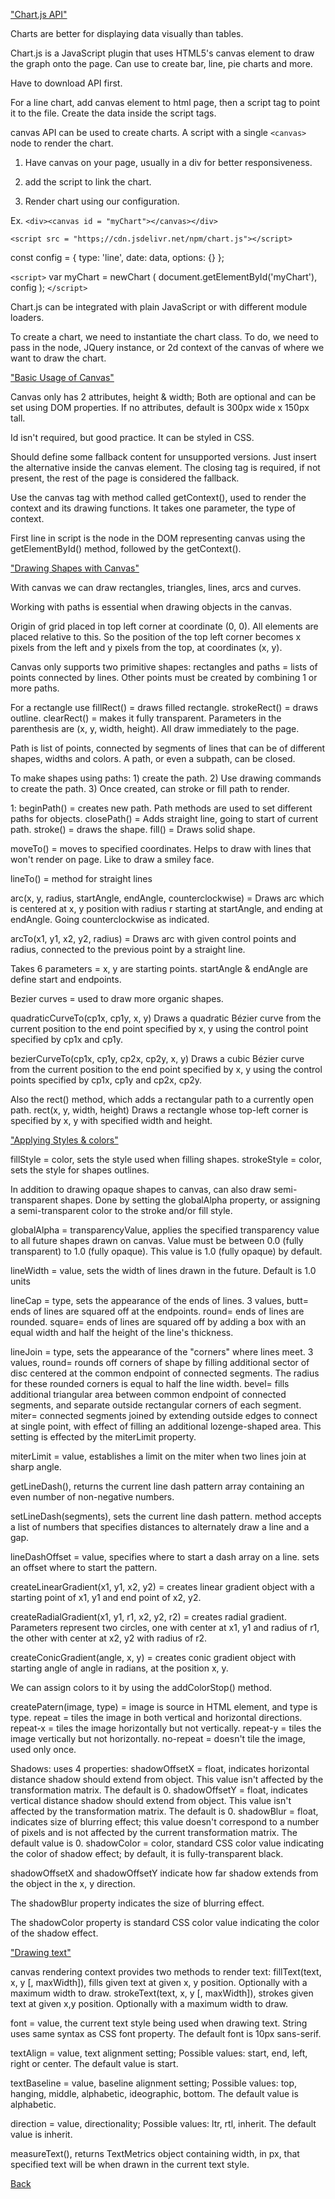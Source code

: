 <a href = "https://www.webdesignerdepot.com/2013/11/easily-create-stunning-animated-charts-with-chart-js/">"Chart.js API"</a>

Charts are better for displaying data visually than tables.

Chart.js is a JavaScript plugin that uses HTML5's canvas element to draw the graph onto the page. Can use to create bar, line, pie charts and more.

Have to download API first.

For a line chart, add canvas element to html page, then a script tag to point it to the file. Create the data inside the script tags.

canvas API can be used to create charts. A script with a single `<canvas>` node to render the chart.

1) Have canvas on your page, usually in a div for better responsiveness.

2) add the script to link the chart.

3) Render chart using our configuration.

Ex. `<div><canvas id = "myChart"></canvas></div>`

`<script src = "https;//cdn.jsdelivr.net/npm/chart.js"></script>`

const config = {
  type: 'line',
  date: data,
  options: {}
};

`<script>`
var myChart = newChart (
  document.getElementById('myChart'),
  config
);
`</script>`

Chart.js can be integrated with plain JavaScript or with different module loaders.

To create a chart, we need to instantiate the chart class. To do, we need to pass in the node, JQuery instance, or 2d context of the canvas of where we want to draw the chart.

<a href = "https://developer.mozilla.org/en-US/docs/Web/API/Canvas_API/Tutorial/Basic_usage">"Basic Usage of Canvas"</a>

Canvas only has 2 attributes, height & width; Both are optional and can be set using DOM properties. If no attributes, default is 300px wide x 150px tall.

Id isn't required, but good practice. It can be styled in CSS.

Should define some fallback content for unsupported versions. Just insert the alternative inside the canvas element. The closing tag is required, if not present, the rest of the page is considered the fallback.

Use the canvas tag with method called getContext(), used to render the context and its drawing functions. It takes one parameter, the type of context.

First line in script is the node in the DOM representing canvas using the getElementById() method, followed by the getContext().

<a href = "https://developer.mozilla.org/en-US/docs/Web/API/Canvas_API/Tutorial/Drawing_shapes">"Drawing Shapes with Canvas"</a>

With canvas we can draw rectangles, triangles, lines, arcs and curves.

Working with paths is essential when drawing objects in the canvas.

Origin of grid placed in top left corner at coordinate (0, 0). All elements are placed relative to this. So the position of the top left corner becomes x pixels from the left and y pixels from the top, at coordinates (x, y).

Canvas only supports two primitive shapes: rectangles and paths = lists of points connected by lines. Other points must be created by combining 1 or more paths.

For a rectangle use fillRect() = draws filled rectangle. strokeRect() = draws outline. clearRect() = makes it fully transparent. Parameters in the parenthesis are (x, y, width, height). All draw immediately to the page.

Path is list of points, connected by segments of lines that can be of different shapes, widths and colors. A path, or even a subpath, can be closed.

To make shapes using paths: 1) create the path. 2) Use drawing commands to create the path. 3) Once created, can stroke or fill path to render.

1: beginPath() = creates new path. Path methods are used to set different paths for objects. closePath() = Adds straight line, going to start of current path. stroke() = draws the shape. fill() = Draws solid shape.

moveTo() = moves to specified coordinates. Helps to draw with lines that won't render on page. Like to draw a smiley face.

lineTo() = method for straight lines

arc(x, y, radius, startAngle, endAngle, counterclockwise) = Draws arc which is centered at x, y position with radius r starting at startAngle, and ending at endAngle. Going counterclockwise as indicated.

arcTo(x1, y1, x2, y2, radius) = Draws arc with given control points and radius, connected to the previous point by a straight line.

Takes 6 parameters = x, y are starting points. startAngle & endAngle are define start and endpoints.

Bezier curves = used to draw more organic shapes.

quadraticCurveTo(cp1x, cp1y, x, y) Draws a quadratic Bézier curve from the current position to the end point specified by x, y using the control point specified by cp1x and cp1y.

bezierCurveTo(cp1x, cp1y, cp2x, cp2y, x, y) Draws a cubic Bézier curve from the current position to the end point specified by x, y using the control points specified by cp1x, cp1y and cp2x, cp2y.

Also the rect() method, which adds a rectangular path to a currently open path. rect(x, y, width, height) Draws a rectangle whose top-left corner is specified by x, y with specified width and height.

<a href = "https://developer.mozilla.org/en-US/docs/Web/API/Canvas_API/Tutorial/Applying_styles_and_colors">"Applying Styles & colors"</a>

fillStyle = color, sets the style used when filling shapes. strokeStyle = color, sets the style for shapes outlines.

In addition to drawing opaque shapes to canvas, can also draw semi-transparent shapes. Done by setting the globalAlpha property, or assigning a semi-transparent color to the stroke and/or fill style.

globalAlpha = transparencyValue, applies the specified transparency value to all future shapes drawn on canvas. Value must be between 0.0 (fully transparent) to 1.0 (fully opaque). This value is 1.0 (fully opaque) by default.

lineWidth = value, sets the width of lines drawn in the future. Default is 1.0 units

lineCap = type, sets the appearance of the ends of lines. 3 values, butt= ends of lines are squared off at the endpoints. round= ends of lines are rounded. square= ends of lines are squared off by adding a box with an equal width and half the height of the line's thickness.

lineJoin = type, sets the appearance of the "corners" where lines meet. 3 values, round= rounds off corners of shape by filling additional sector of disc centered at the common endpoint of connected segments. The radius for these rounded corners is equal to half the line width. bevel= fills additional triangular area between common endpoint of connected segments, and separate outside rectangular corners of each segment. miter= connected segments joined by extending outside edges to connect at single point, with effect of filling an additional lozenge-shaped area. This setting is effected by the miterLimit property.

miterLimit = value, establishes a limit on the miter when two lines join at sharp angle.

getLineDash(), returns the current line dash pattern array containing an even number of non-negative numbers.

setLineDash(segments), sets the current line dash pattern. method accepts a list of numbers that specifies distances to alternately draw a line and a gap.

lineDashOffset = value, specifies where to start a dash array on a line. sets an offset where to start the pattern.

createLinearGradient(x1, y1, x2, y2) = creates linear gradient object with a starting point of x1, y1 and end point of x2, y2.

createRadialGradient(x1, y1, r1, x2, y2, r2) = creates radial gradient. Parameters represent two circles, one with center at x1, y1 and radius of r1, the other with center at x2, y2 with radius of r2.

createConicGradient(angle, x, y) = creates conic gradient object with starting angle of angle in radians, at the position x, y.

We can assign colors to it by using the addColorStop() method.

createPatern(image, type) = image is source in HTML element, and type is type. repeat = tiles the image in both vertical and horizontal directions. repeat-x = tiles the image horizontally but not vertically. repeat-y = tiles the image vertically but not horizontally. no-repeat = doesn't tile the image, used only once.

Shadows: uses 4 properties: shadowOffsetX = float, indicates horizontal distance shadow should extend from object. This value isn't affected by the transformation matrix. The default is 0. shadowOffsetY = float, indicates vertical distance shadow should extend from object. This value isn't affected by the transformation matrix. The default is 0. shadowBlur = float, indicates size of blurring effect; this value doesn't correspond to a number of pixels and is not affected by the current transformation matrix. The default value is 0. shadowColor = color, standard CSS color value indicating the color of shadow effect; by default, it is fully-transparent black.

shadowOffsetX and shadowOffsetY indicate how far shadow extends from the object in the x, y direction.

The shadowBlur property indicates the size of blurring effect.

The shadowColor property is standard CSS color value indicating the color of the shadow effect.

<a href = "https://developer.mozilla.org/en-US/docs/Web/API/Canvas_API/Tutorial/Drawing_text">"Drawing text"</a>

canvas rendering context provides two methods to render text: fillText(text, x, y [, maxWidth]), fills given text at given x, y position. Optionally with a maximum width to draw. strokeText(text, x, y [, maxWidth]), strokes given text at given x,y position. Optionally with a maximum width to draw.

font = value, the current text style being used when drawing text. String uses same syntax as CSS font property. The default font is 10px sans-serif.

textAlign = value, text alignment setting; Possible values: start, end, left, right or center. The default value is start.

textBaseline = value, baseline alignment setting; Possible values: top, hanging, middle, alphabetic, ideographic, bottom. The default value is alphabetic.

direction = value, directionality; Possible values: ltr, rtl, inherit. The default value is inherit.

measureText(), returns TextMetrics object containing width, in px, that specified text will be when drawn in the current text style.

<a href = "https://github.com/scottie-l/reading-notes/blob/main/reading-notes-201/README.md">Back</a>

